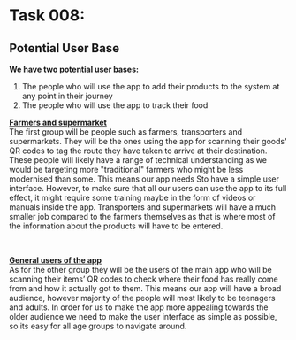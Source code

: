 # Task 008: #
## Potential User Base ##

**We have two potential user bases:**

1. The people who will use the app to add their products to the system at any point in their journey
2. The people who will use the app to track their food

<b><u>Farmers and supermarket</u></b>
<br>
The first group will be people such as farmers, transporters and supermarkets. They will be the ones using the app for scanning their goods' QR codes to tag the route they have taken to arrive at their destination. These people will likely have a range of technical understanding as we would be targeting more "traditional" farmers who might be less modernised than some. This means our app needs Sto have a simple user interface. However, to make sure that all our users can use the app to its full effect, it might require some training maybe in the form of videos or manuals inside the app.
Transporters and supermarkets will have a much smaller job compared to the farmers themselves as that is where most of the information about the products will have to be entered.

<br> 

<b><u>General users of the app</u></b>
<br>
As for the other group they will be the users of the main app who will be scanning their items’ QR codes to check where their food has really come from and how it actually got to them. This means our app will have a broad audience, however majority of the people will most likely to be teenagers and adults. In order for us to make the app more appealing towards the older audience we need to make the user interface as simple as possible, so its easy for all age groups to navigate around. 
